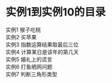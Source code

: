 # 实例1到实例10的目录
实例1 猴子吃桃  
实例2 买苹果  
实例3 指数运算结果取最后三位  
实例4 计算某日是该年的第几天  
实例5 婚礼上的谎言  
实例6 打鱼晒网问题  
实例7 判断三角形类型  